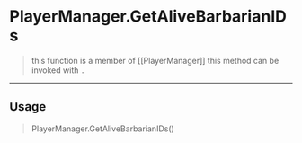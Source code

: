# PlayerManager.GetAliveBarbarianIDs
> this function is a member of [[PlayerManager]]
> this method can be invoked with `.`
-----
## Usage
> PlayerManager.GetAliveBarbarianIDs()
